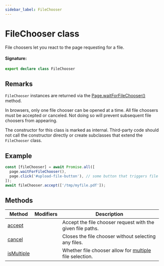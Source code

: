 ```yaml
---
sidebar_label: FileChooser
---
```


# FileChooser class

File choosers let you react to the page requesting for a file.

#### Signature:

```typescript
export declare class FileChooser
```

## Remarks

`FileChooser` instances are returned via the [Page.waitForFileChooser()](./puppeteer.page.waitforfilechooser.md) method.

In browsers, only one file chooser can be opened at a time. All file choosers must be accepted or canceled. Not doing so will prevent subsequent file choosers from appearing.

The constructor for this class is marked as internal. Third-party code should not call the constructor directly or create subclasses that extend the `FileChooser` class.

## Example

```ts
const [fileChooser] = await Promise.all([
  page.waitForFileChooser(),
  page.click('#upload-file-button'), // some button that triggers file selection
]);
await fileChooser.accept(['/tmp/myfile.pdf']);
```

## Methods

| Method                                              | Modifiers | Description                                                                                                                                   |
| --------------------------------------------------- | --------- | --------------------------------------------------------------------------------------------------------------------------------------------- |
| [accept](./puppeteer.filechooser.accept.md)         |           | Accept the file chooser request with the given file paths.                                                                                    |
| [cancel](./puppeteer.filechooser.cancel.md)         |           | Closes the file chooser without selecting any files.                                                                                          |
| [isMultiple](./puppeteer.filechooser.ismultiple.md) |           | Whether file chooser allow for [multiple](https://developer.mozilla.org/en-US/docs/Web/HTML/Element/input/file#attr-multiple) file selection. |
